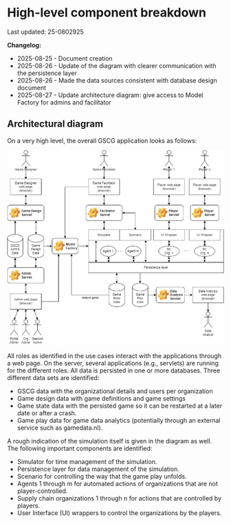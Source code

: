 # High-level component breakdown

Last updated: 25-0802925

__Changelog:__
 - 2025-08-25 - Document creation
 - 2025-08-26 - Update of the diagram with clearer communication with the persistence layer
 - 2025-08-26 - Made the data sources consistent with database design document
 - 2025-08-27 - Update architecture diagram: give access to Model Factory for admins and facilitator
 

## Architectural diagram
 
On a very high level, the overall GSCG application looks as follows:

![](diagrams/gscg-architecture.png)

All roles as identified in the use cases interact with the applications through a web page. On the server, several applications (e.g., servlets) are running for the different roles. All data is persisted in one or more databases. Three different data sets are identified:

- GSCG data with the organizational details and users per organization
- Game design data with game definitions and game settings
- Game state data with the persisted game so it can be restarted at a later date or after a crash.
- Game play data for game data analytics (potentially through an external service such as gamedata.nl). 

A rough indication of the simulation itself is given in the diagram as well. The following important components are identified:

- Simulator for time management of the simulation.
- Persistence layer for data management of the simulation.
- Scenario for controlling the way that the game play unfolds.
- Agents 1 through m for automated actions of organizations that are not player-controlled.
- Supply chain organizations 1 through n for actions that are controlled by players.
- User Interface (UI) wrappers to control the organizations by the players.
